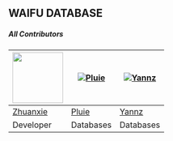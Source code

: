 ## WAIFU DATABASE

##### All Contributors
<a href="https://github.com/TabawaX"><img src="https://github.com/TabawaX.png?size=100" width="100" height="100"></a> | [![Pluie](https://github.com/DevereOuxz.png?size=100)](https://github.com/DevereOuxz) | [![Yannz](https://github.com/Nephichandayoo.png?size=100)](https://github.com/Nephichandayoo)
---|---|---
[Zhuanxie](https://github.com/TabawaX) | [Pluie](https://github.com/DevereOuxz) | [Yannz](https://github.com/Nephichandayoo)
Developer | Databases | Databases